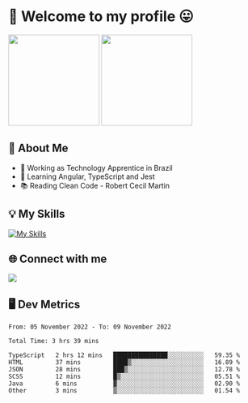 # 🎉 Welcome to my profile 😛

<div>
  <img height="180em" src="https://github-readme-stats.vercel.app/api?username=VinicciusSantos&show_icons=true&icon_color=fff&include_all_commits=true&count_private=true&bg_color=30,007ACC,394AAB&title_color=fff&text_color=fff"/>
  <img height="180em" src="https://github-readme-stats.vercel.app/api/top-langs/?username=VinicciusSantos&langs_count=8&layout=compact&include_all_commits=true&count_private=true&bg_color=30,354DAD,2c43a3&title_color=fff&text_color=fff"/>
</div>


## 📖 About Me
- 🔭 Working as Technology Apprentice in Brazil
- 🌱 Learning Angular, TypeScript and Jest
- 📚 Reading Clean Code - Robert Cecil Martin

## 💡 My Skills

[![My Skills](https://skills.thijs.gg/icons?i=angular,react,html,css,sass,bootstrap,ts,js,nodejs,git,c,py,postgres)](https://github.com/VinicciusSantos)

## 🌐 Connect with me

<a href="https://www.linkedin.com/in/vinicius-guedes-b817aa223/"><img src="https://img.shields.io/badge/LinkedIn-0077B5?style=for-the-badge&logo=linkedin&logoColor=white"/></a>

## 🖥️ Dev Metrics

<!--START_SECTION:waka-->

```text
From: 05 November 2022 - To: 09 November 2022

Total Time: 3 hrs 39 mins

TypeScript   2 hrs 12 mins   ███████████████░░░░░░░░░░   59.35 %
HTML         37 mins         ████▒░░░░░░░░░░░░░░░░░░░░   16.89 %
JSON         28 mins         ███▒░░░░░░░░░░░░░░░░░░░░░   12.78 %
SCSS         12 mins         █▒░░░░░░░░░░░░░░░░░░░░░░░   05.51 %
Java         6 mins          ▓░░░░░░░░░░░░░░░░░░░░░░░░   02.90 %
Other        3 mins          ▒░░░░░░░░░░░░░░░░░░░░░░░░   01.54 %
```

<!--END_SECTION:waka-->
